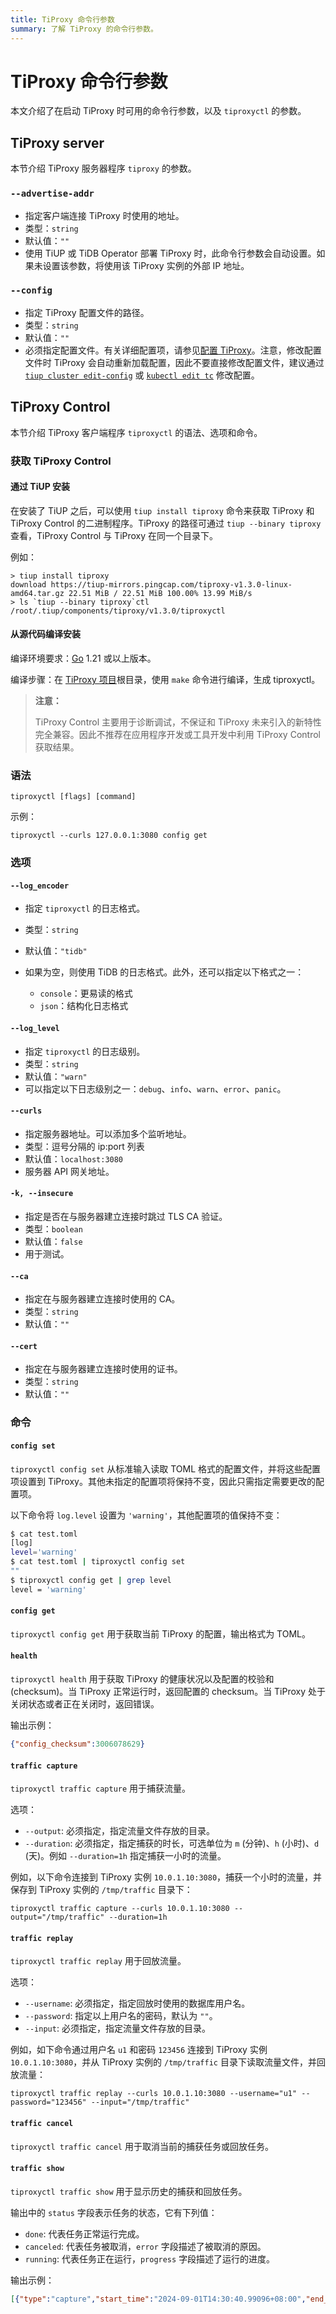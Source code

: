 ```yaml
---
title: TiProxy 命令行参数
summary: 了解 TiProxy 的命令行参数。
---
```


# TiProxy 命令行参数

本文介绍了在启动 TiProxy 时可用的命令行参数，以及 `tiproxyctl` 的参数。

## TiProxy server

本节介绍 TiProxy 服务器程序 `tiproxy` 的参数。

### `--advertise-addr`

+ 指定客户端连接 TiProxy 时使用的地址。
+ 类型：`string`
+ 默认值：`""`
+ 使用 TiUP 或 TiDB Operator 部署 TiProxy 时，此命令行参数会自动设置。如果未设置该参数，将使用该 TiProxy 实例的外部 IP 地址。

### `--config`

+ 指定 TiProxy 配置文件的路径。
+ 类型：`string`
+ 默认值：`""`
+ 必须指定配置文件。有关详细配置项，请参见[配置 TiProxy](/tiproxy/tiproxy-configuration.md)。注意，修改配置文件时 TiProxy 会自动重新加载配置，因此不要直接修改配置文件，建议通过 [`tiup cluster edit-config`](/tiup/tiup-component-cluster-edit-config.md) 或 [`kubectl edit tc`](https://docs.pingcap.com/zh/tidb-in-kubernetes/dev/modify-tidb-configuration) 修改配置。

## TiProxy Control

本节介绍 TiProxy 客户端程序 `tiproxyctl` 的语法、选项和命令。

### 获取 TiProxy Control

#### 通过 TiUP 安装

在安装了 TiUP 之后，可以使用 `tiup install tiproxy` 命令来获取 TiProxy 和 TiProxy Control 的二进制程序。TiProxy 的路径可通过 `tiup --binary tiproxy` 查看，TiProxy Control 与 TiProxy 在同一个目录下。

例如：

```shell
> tiup install tiproxy
download https://tiup-mirrors.pingcap.com/tiproxy-v1.3.0-linux-amd64.tar.gz 22.51 MiB / 22.51 MiB 100.00% 13.99 MiB/s
> ls `tiup --binary tiproxy`ctl
/root/.tiup/components/tiproxy/v1.3.0/tiproxyctl
```

#### 从源代码编译安装

编译环境要求：[Go](https://golang.org/) 1.21 或以上版本。

编译步骤：在 [TiProxy 项目](https://github.com/pingcap/tiproxy)根目录，使用 `make` 命令进行编译，生成 tiproxyctl。

> **注意：**
>
> TiProxy Control 主要用于诊断调试，不保证和 TiProxy 未来引入的新特性完全兼容。因此不推荐在应用程序开发或工具开发中利用 TiProxy Control 获取结果。

### 语法

```
tiproxyctl [flags] [command]
```

示例：

```
tiproxyctl --curls 127.0.0.1:3080 config get
```

### 选项

#### `--log_encoder`

+ 指定 `tiproxyctl` 的日志格式。
+ 类型：`string`
+ 默认值：`"tidb"`
+ 如果为空，则使用 TiDB 的日志格式。此外，还可以指定以下格式之一：

    - `console`：更易读的格式
    - `json`：结构化日志格式

#### `--log_level`

+ 指定 `tiproxyctl` 的日志级别。
+ 类型：`string`
+ 默认值：`"warn"`
+ 可以指定以下日志级别之一：`debug`、`info`、`warn`、`error`、`panic`。

#### `--curls`

+ 指定服务器地址。可以添加多个监听地址。
+ 类型：逗号分隔的 ip:port 列表
+ 默认值：`localhost:3080`
+ 服务器 API 网关地址。

#### `-k, --insecure`

+ 指定是否在与服务器建立连接时跳过 TLS CA 验证。
+ 类型：`boolean`
+ 默认值：`false`
+ 用于测试。

#### `--ca`

+ 指定在与服务器建立连接时使用的 CA。
+ 类型：`string`
+ 默认值：`""`

#### `--cert`

+ 指定在与服务器建立连接时使用的证书。
+ 类型：`string`
+ 默认值：`""`

### 命令

#### `config set`

`tiproxyctl config set` 从标准输入读取 TOML 格式的配置文件，并将这些配置项设置到 TiProxy。其他未指定的配置项将保持不变，因此只需指定需要更改的配置项。

以下命令将 `log.level` 设置为 `'warning'`，其他配置项的值保持不变：

```bash
$ cat test.toml
[log]
level='warning'
$ cat test.toml | tiproxyctl config set
""
$ tiproxyctl config get | grep level
level = 'warning'
```

#### `config get`

`tiproxyctl config get` 用于获取当前 TiProxy 的配置，输出格式为 TOML。

#### `health`

`tiproxyctl health` 用于获取 TiProxy 的健康状况以及配置的校验和 (checksum)。当 TiProxy 正常运行时，返回配置的 checksum。当 TiProxy 处于关闭状态或者正在关闭时，返回错误。

输出示例：

```json
{"config_checksum":3006078629}
```

#### `traffic capture`

`tiproxyctl traffic capture` 用于捕获流量。

选项：

- `--output`: 必须指定，指定流量文件存放的目录。
- `--duration`: 必须指定，指定捕获的时长，可选单位为 `m` (分钟)、`h` (小时)、`d` (天)。例如 `--duration=1h` 指定捕获一小时的流量。

例如，以下命令连接到 TiProxy 实例 `10.0.1.10:3080`，捕获一个小时的流量，并保存到 TiProxy 实例的 `/tmp/traffic` 目录下：
    
```shell
tiproxyctl traffic capture --curls 10.0.1.10:3080 --output="/tmp/traffic" --duration=1h
```

#### `traffic replay`

`tiproxyctl traffic replay` 用于回放流量。

选项：

- `--username`: 必须指定，指定回放时使用的数据库用户名。
- `--password`: 指定以上用户名的密码，默认为 `""`。
- `--input`: 必须指定，指定流量文件存放的目录。

例如，如下命令通过用户名 `u1` 和密码 `123456` 连接到 TiProxy 实例 `10.0.1.10:3080`，并从 TiProxy 实例的 `/tmp/traffic` 目录下读取流量文件，并回放流量：

```shell
tiproxyctl traffic replay --curls 10.0.1.10:3080 --username="u1" --password="123456" --input="/tmp/traffic"
```

#### `traffic cancel`

`tiproxyctl traffic cancel` 用于取消当前的捕获任务或回放任务。

#### `traffic show`

`tiproxyctl traffic show` 用于显示历史的捕获和回放任务。

输出中的 `status` 字段表示任务的状态，它有下列值：

- `done`: 代表任务正常运行完成。
- `canceled`: 代表任务被取消，`error` 字段描述了被取消的原因。
- `running`: 代表任务正在运行，`progress` 字段描述了运行的进度。

输出示例：

```json
[{"type":"capture","start_time":"2024-09-01T14:30:40.99096+08:00","end_time":"2024-09-01T16:30:40.99096+08:00","duration":"2h","output":"/tmp/triffic","progress":"100%","status":"done"},{"type":"capture","start_time":"2024-09-02T18:30:40.99096+08:00","end_time":"2024-09-02T19:00:40.99096+08:00","duration":"2h","output":"/tmp/triffic","progress":"25%","status":"canceled","error":"canceled manually"},{"type":"capture","start_time":"2024-09-03T13:31:40.99096+08:00","duration":"2h","output":"/tmp/triffic","progress":"45%","status":"running"}]
```
